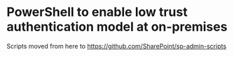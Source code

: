 # PowerShell to enable low trust authentication model at on-premises #

Scripts moved from here to https://github.com/SharePoint/sp-admin-scripts